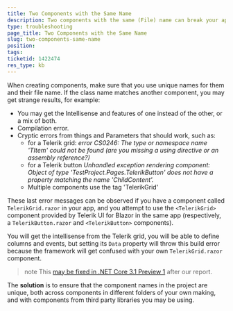 ```yaml
---
title: Two Components with the Same Name
description: Two components with the same (File) name can break your app
type: troubleshooting
page_title: Two Components with the Same Name
slug: two-components-same-name
position: 
tags: 
ticketid: 1422474
res_type: kb
---
```


When creating components, make sure that you use unique names for them and their file name. If the class name matches another component, you may get strange results, for example:

* You may get the Intellisense and features of one instead of the other, or a mix of both.
* Compilation error.
* Cryptic errors from things and Parameters that should work, such as:
    * for a Telerik grid: _error CS0246: The type or namespace name 'TItem' could not be found (are you missing a using directive or an assembly reference?)_
    * for a Telerik button _Unhandled exception rendering component: Object of type 'TestProject.Pages.TelerikButton' does not have a property matching the name 'ChildContent'._
    * Multiple components use the tag 'TelerikGrid'

These last error messages can be observed if you have a component called `TelerikGrid.razor` in your app, and you attempt to use the `<TelerikGrid>` component provided by Telerik UI for Blazor in the same app (respectively, a `TelerikButton.razor` and `<TelerikButton>` components).

You will get the intellisense from the Telerik grid, you will be able to define columns and events, but setting its `Data` property will throw this build error because the framework will get confused with your own `TelerikGrid.razor` component.

>note This [may be fixed in .NET Core 3.1 Preview 1](https://github.com/aspnet/AspNetCore/issues/13573) after our report.

The **solution** is to ensure that the component names in the project are unique, both across components in different folders of your own making, and with components from third party libraries you may be using.



